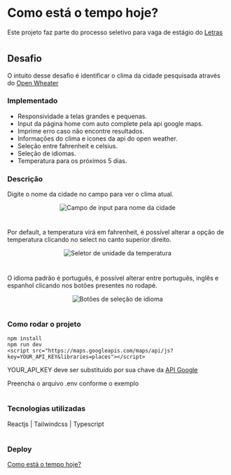 # Como está o tempo hoje?

Este projeto faz parte do processo seletivo para vaga de estágio do [Letras](https://www.letras.mus.br/)

#

## Desafio

O intuito desse desafio é identificar o clima da cidade pesquisada através do [Open Wheater](https://openweathermap.org/)

### Implementado

- Responsividade a telas grandes e pequenas.
- Input da página home com auto complete pela api google maps.
- Imprime erro caso não encontre resultados.
- Informações do clima e icones da api do open weather.
- Seleção entre fahrenheit e celsius.
- Seleção de idiomas.
- Temperatura para os próximos 5 dias.

### Descrição

<p>Digite o nome da cidade no campo para ver o clima atual.</p>
<p align="center" width="100%">
  <img src='https://i.imgur.com/giZEU7C.png' alt='Campo de input para nome da cidade' align='center'>
</p>

#

<p>Por default, a temperatura virá em fahrenheit, é possível alterar a opção de temperatura clicando no select no canto superior direito.</p>
<p align="center" width="100%">
  <img src='https://i.imgur.com/vygbZrt.png' alt='Seletor de unidade da temperatura' align='center'>
</p>

#

<p>O idioma padrão é português, é possível alterar entre português, inglês e espanhol clicando nos botões presentes no rodapé.</p>
<p align="center" width="100%">
  <img src='https://i.imgur.com/4TLppPb.png' alt='Botões de seleção de idioma' >
</p>

#

### Como rodar o projeto

`npm install`<br>
`npm run dev`<br>
`<script src="https://maps.googleapis.com/maps/api/js?key=YOUR_API_KEY&libraries=places"></script>`<br>

YOUR_API_KEY deve ser substituído por sua chave da [API Google](https://developers.google.com/maps/documentation/javascript/places-autocomplete)<br>

<p>Preencha o arquivo .env conforme o exemplo</p>

#

### Tecnologias utilizadas

<p>Reactjs | Tailwindcss | Typescript</p>

#

### Deploy

[Como está o tempo hoje?](https://desafio-pratico-letras.vercel.app/)
